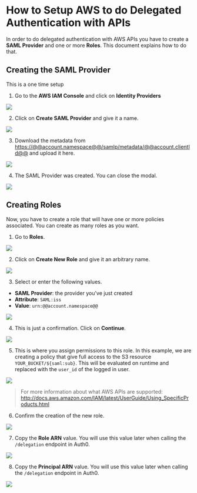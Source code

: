 # How to Setup AWS to do Delegated Authentication with APIs

In order to do delegated authentication with AWS APIs you have to create a **SAML Provider** and one or more **Roles**. This document explains how to do that.

## Creating the SAML Provider

This is a one time setup

1. Go to the **AWS IAM Console** and click on **Identity Providers**

  ![](../media/articles/aws-api-setup/aws-api-setup-1.png)

2. Click on **Create SAML Provider** and give it a name.

  ![](../media/articles/aws-api-setup/aws-api-setup-2.png)

3. Download the metadata from <a href="https://@@account.namespace@@/samlp/metadata/@@account.clientId@@" target="_new">https://@@account.namespace@@/samlp/metadata/@@account.clientId@@</a> and upload it here.

  ![](../media/articles/aws-api-setup/aws-api-setup-3.png)

4. The SAML Provider was created. You can close the modal.

  ![](../media/articles/aws-api-setup/aws-api-setup-4.png)

## Creating Roles

Now, you have to create a role that will have one or more policies associated. You can create as many roles as you want.

1. Go to **Roles**.

  ![](../media/articles/aws-api-setup/aws-api-setup-5.png)

2. Click on **Create New Role** and give it an arbitrary name.

  ![](../media/articles/aws-api-setup/aws-api-setup-6.png)

3. Select or enter the following values.

  * **SAML Provider**: the provider you've just created
  * **Attribute**: `SAML:iss`
  * **Value**: `urn:@@account.namespace@@`


  ![](../media/articles/aws-api-setup/aws-api-setup-7.png)

4. This is just a confirmation. Click on **Continue**.

  ![](../media/articles/aws-api-setup/aws-api-setup-8.png)

5. This is where you assign permissions to this role. In this example, we are creating a policy that give full access to the S3 resource `YOUR_BUCKET/${saml:sub}`. This will be evaluated on runtime and replaced with the `user_id` of the logged in user.

  ![](../media/articles/aws-api-setup/aws-api-setup-9.png)

  > For more information about what AWS APIs are supported: <http://docs.aws.amazon.com/IAM/latest/UserGuide/Using_SpecificProducts.html>

6. Confirm the creation of the new role.

  ![](../media/articles/aws-api-setup/aws-api-setup-10.png)

7. Copy the **Role ARN** value. You will use this value later when calling the `/delegation` endpoint in Auth0.

  ![](../media/articles/aws-api-setup/aws-api-setup-11.png)

8. Copy the **Principal ARN** value. You will use this value later when calling the `/delegation` endpoint in Auth0.

  ![](../media/articles/aws-api-setup/aws-api-setup-12.png)
